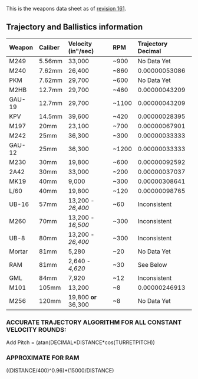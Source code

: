 This is the weapons data sheet as of [revision 161](https://code.google.com/p/generic-defaults-combat/source/detail?r=161).

## Trajectory and Ballistics information ##
| **Weapon** | **Caliber** | **Velocity** (in"/sec) | **RPM** | **Trajectory Decimal** |
|:-----------|:------------|:-----------------------|:--------|:-----------------------|
| M249     | 5.56mm    | 33,000                      | ~900  |   No Data Yet                  |
| M240     | 7.62mm    | 26,400                      | ~860  | 0.00000053086                  |
| PKM      | 7.62mm    | 29,700                      | ~600  | No Data Yet                  |
| M2HB     | 12.7mm    | 29,700                      | ~460  | 0.00000043209                  |
| GAU-19   | 12.7mm    | 29,700                      | ~1100 | 0.00000043209                  |
| KPV      | 14.5mm    | 39,600                      | ~420  | 0.00000028395                  |
| M197     | 20mm      | 23,100                      | ~700  | 0.00000067901                  |
| M242     | 25mm      | 36,300                      | ~300  | 0.00000033333                  |
| GAU-12   | 25mm      | 36,300                      | ~1200 | 0.00000033333                  |
| M230     | 30mm      | 19,800                      | ~600  | 0.00000092592                  |
| 2A42     | 30mm      | 33,000                      | ~200  | 0.00000037037                  |
| MK19     | 40mm      | 9,000                       | ~300  | 0.00000308641                  |
| L/60     | 40mm      | 19,800                      | ~120  | 0.00000098765                  |
| UB-16    | 57mm      | 13,200 - _26,400_           | ~60   | Inconsistent                  |
| M260     | 70mm      | 13,200 - _16,500_           | ~300  | Inconsistent                  |
| UB-8     | 80mm      | 13,200 - _26,400_           | ~300  | Inconsistent                  |
| Mortar   | 81mm      | 5,280                       | ~20   | No Data Yet                  |
| RAM      | 81mm      | 2,640 - _4,620_             | ~30   |  See Below                  |
| GML      | 84mm      | 7,920                       | ~12   | Inconsistent                  |
| M101     | 105mm     | 13,200                      | ~8    | 0.00000246913                  |
| M256     | 120mm     | 19,800 **or** 36,300          | ~8    | No Data Yet                 |



### ACCURATE TRAJECTORY ALGORITHM FOR ALL CONSTANT VELOCITY ROUNDS: ###

Add Pitch = (atan(DECIMAL\*DISTANCE\*cos(TURRETPITCH))



### APPROXIMATE FOR RAM ###

((DISTANCE/400)^0.96)+(15000/DISTANCE)
